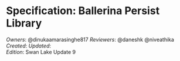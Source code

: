 # Specification: Ballerina Persist Library

_Owners_: @dinukaamarasinghe817
_Reviewers_: @daneshk @niveathika
_Created_: 
_Updated_:  
_Edition_: Swan Lake Update 9
